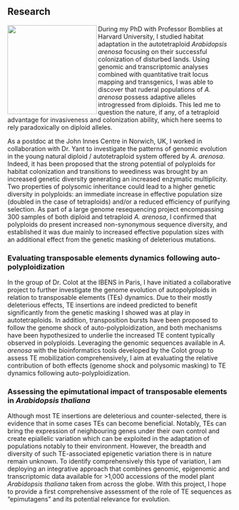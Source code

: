 ## Research

<img align="left" src="/images/DSC01221.JPG" width="200" rotate="180">

During my PhD with Professor Bomblies at Harvard University, I studied habitat adaptation in the autotetraploid _Arabidopsis arenosa_ focusing on their successful colonization of disturbed lands. Using genomic and transcriptomic analyses combined with quantitative trait locus mapping and transgenics, I was able to discover that ruderal populations of _A. arenosa_ possess adaptive alleles introgressed from diploids. This led me to question the nature, if any, of a tetraploid advantage for invasiveness and colonization ability, which here seems to rely paradoxically on diploid alleles.

As a postdoc at the John Innes Centre in Norwich, UK, I worked in collaboration with Dr. Yant to investigate the patterns of genomic evolution in the young natural diploid / autotetraploid system offered by _A. arenosa_. Indeed, it has been proposed that the strong potential of polyploids for habitat colonization and transitions to weediness was brought by an increased genetic diversity generating an increased enzymatic multiplicity. Two properties of polysomic inheritance could lead to a higher genetic diversity in polyploids: an immediate increase in effective population size (doubled in the case of tetraploids) and/or a reduced efficiency of purifying selection. As part of a large genome resequencing project encompassing 300 samples of both diploid and tetraploid _A. arenosa_, I confirmed that polyploids do present increased non-synonymous sequence diversity, and established it was due mainly to increased effective population sizes with an additional effect from the genetic masking of deleterious mutations.

### Evaluating transposable elements dynamics following auto-polyploidization

In the group of Dr. Colot at the IBENS in Paris, I have initiated a collaborative project to further investigate the genome evolution of autopolyploids in relation to transposable elements (TEs) dynamics. Due to their mostly deleterious effects, TE insertions are indeed predicted to benefit significantly from the genetic masking I showed was at play in autotetraploids. In addition, transposition bursts have been proposed to follow the genome shock of auto-polyploidization, and both mechanisms have been hypothesized to underlie the increased TE content typically observed in polyploids. Leveraging the genomic sequences available in _A. arenosa_ with the bioinformatics tools developed by the Colot group to assess TE mobilization comprehensively, I aim at evaluating the relative contribution of both effects (genome shock and polysomic masking) to TE dynamics following auto-polyploidization.

### Assessing the epimutational impact of transposable elements in _Arabidopsis thaliana_

Although most TE insertions are deleterious and counter-selected, there is evidence that in some cases TEs can become beneficial. Notably, TEs can bring the expression of neighbouring genes under their own control and create epiallelic variation which can be exploited in the adaptation of populations notably to their environment. However, the breadth and diversity of such TE-associated epigenetic variation there is in nature remain unknown. To identify comprehensively this type of variation, I am deploying an integrative approach that combines genomic, epigenomic and transcriptomic data available for >1,000 accessions of the model plant _Arabidopsis thaliana_ taken from across the globe. With this project, I hope to provide a first comprehensive assessment of the role of TE sequences as “epimutagens” and its potential relevance for evolution.
